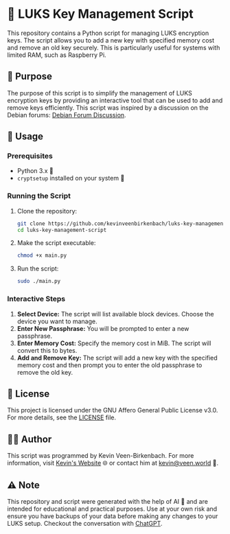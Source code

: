 # 🔐 LUKS Key Management Script

This repository contains a Python script for managing LUKS encryption keys. The script allows you to add a new key with specified memory cost and remove an old key securely. This is particularly useful for systems with limited RAM, such as Raspberry Pi.

## 🎯 Purpose

The purpose of this script is to simplify the management of LUKS encryption keys by providing an interactive tool that can be used to add and remove keys efficiently. This script was inspired by a discussion on the Debian forums: [Debian Forum Discussion](https://forums.debian.net/viewtopic.php?t=159242).

## 🚀 Usage

### Prerequisites

- Python 3.x 🐍
- `cryptsetup` installed on your system 🔧

### Running the Script

1. Clone the repository:
   ```bash
   git clone https://github.com/kevinveenbirkenbach/luks-key-management-script.git
   cd luks-key-management-script
   ```

2. Make the script executable:
   ```bash
   chmod +x main.py
   ```

3. Run the script:
   ```bash
   sudo ./main.py
   ```

### Interactive Steps

1. **Select Device:** The script will list available block devices. Choose the device you want to manage.
2. **Enter New Passphrase:** You will be prompted to enter a new passphrase.
3. **Enter Memory Cost:** Specify the memory cost in MiB. The script will convert this to bytes.
4. **Add and Remove Key:** The script will add a new key with the specified memory cost and then prompt you to enter the old passphrase to remove the old key.

## 📜 License

This project is licensed under the GNU Affero General Public License v3.0. For more details, see the [LICENSE](LICENSE) file.

## 👨‍💻 Author

This script was programmed by Kevin Veen-Birkenbach. For more information, visit [Kevin's Website](https://cybermaster.space/) 🌐 or contact him at [kevin@veen.world](mailto:kevin@veen.world) 📧.

## ⚠️ Note

This repository and script were generated with the help of AI 🤖 and are intended for educational and practical purposes. Use at your own risk and ensure you have backups of your data before making any changes to your LUKS setup. Checkout the conversation with [ChatGPT](https://chatgpt.com/share/740700df-9391-4b74-9d60-51b786cd0452).
